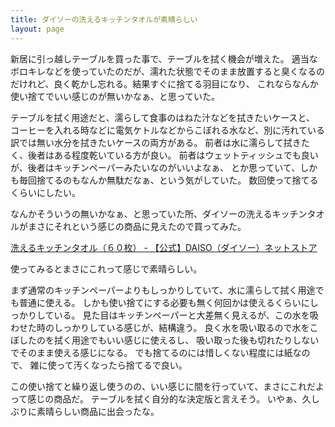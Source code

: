 ```yaml
---
title: ダイソーの洗えるキッチンタオルが素晴らしい
layout: page
---
```

新居に引っ越しテーブルを買った事で、テーブルを拭く機会が増えた。
適当なボロキレなどを使っていたのだが、濡れた状態でそのまま放置すると臭くなるのだけれど、良く乾かし忘れる。結果すぐに捨てる羽目になり、
これならなんか使い捨てでいい感じのが無いかなぁ、と思っていた。

テーブルを拭く用途だと、濡らして食事のはねた汁などを拭きたいケースと、
コーヒーを入れる時などに電気ケトルなどからこぼれる水など、別に汚れている訳では無い水分を拭きたいケースの両方がある。
前者は水に濡らして拭きたく、後者はある程度乾いている方が良い。
前者はウェットティッシュでも良いが、後者はキッチンペーパーみたいなのがいいよなぁ、
とか思っていて、しかも毎回捨てるのもなんか無駄だなぁ、という気がしていた。
数回使って捨てるくらいにしたい。

なんかそういうの無いかなぁ、と思っていた所、ダイソーの洗えるキッチンタオルがまさにそれという感じの商品に見えたので買ってみた。

[洗えるキッチンタオル（６０枚） - 【公式】DAISO（ダイソー）ネットストア](https://jp.daisonet.com/collections/daily0206/products/4550480256535)

使ってみるとまさにこれって感じで素晴らしい。

まず通常のキッチンペーパーよりもしっかりしていて、水に濡らして拭く用途でも普通に使える。
しかも使い捨てにする必要も無く何回かは使えるくらいにしっかりしている。
見た目はキッチンペーパーと大差無く見えるが、この水を吸わせた時のしっかりしている感じが、結構違う。
良く水を吸い取るので水をこぼしたのを拭く用途でもいい感じに使えるし、
吸い取った後も切れたりしないでそのまま使える感じになる。
でも捨てるのには惜しくない程度には紙なので、
雑に使って汚くなったら捨てるで良い。

この使い捨てと繰り返し使うのの、いい感じに間を行っていて、まさにこれだよって感じの商品だ。
テーブルを拭く自分的な決定版と言えそう。
いやぁ、久しぶりに素晴らしい商品に出会ったな。